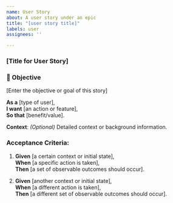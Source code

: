 ```yaml
---
name: User Story
about: A user story under an epic
title: "[user story title]"
labels: user
assignees: ''

---
```


### [Title for User Story]

### 📌 Objective

[Enter the objective or goal of this story]

**As a** [type of user],  
**I want** [an action or feature],  
**So that** [benefit/value].

**Context**: *(Optional)* Detailed context or background information.

### Acceptance Criteria:

1. **Given** [a certain context or initial state],  
   **When** [a specific action is taken],  
   **Then** [a set of observable outcomes should occur].
   
2. **Given** [another context or initial state],  
   **When** [a different action is taken],  
   **Then** [a different set of observable outcomes should occur].
